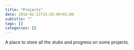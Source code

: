 ```yaml
---
title: "Projects"
date: 2018-02-21T15:35:00+01:00
subtitle: ""
tags: []
categories: []
---
```


A place to store all the stubs and progress on some projects.

